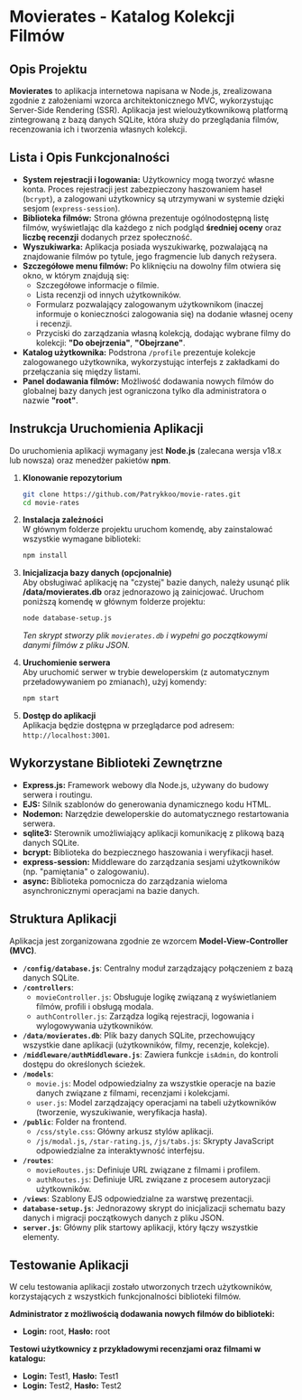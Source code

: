 # Movierates - Katalog Kolekcji Filmów

## Opis Projektu

**Movierates** to aplikacja internetowa napisana w Node.js, zrealizowana zgodnie z założeniami wzorca architektonicznego MVC, wykorzystując Server-Side Rendering (SSR). Aplikacja jest wieloużytkownikową platformą zintegrowaną z bazą danych SQLite, która służy do przeglądania filmów, recenzowania ich i tworzenia własnych kolekcji.

## Lista i Opis Funkcjonalności

* **System rejestracji i logowania:** Użytkownicy mogą tworzyć własne konta. Proces rejestracji jest zabezpieczony haszowaniem haseł (`bcrypt`), a zalogowani użytkownicy są utrzymywani w systemie dzięki sesjom (`express-session`).
* **Biblioteka filmów:** Strona główna prezentuje ogólnodostępną listę filmów, wyświetlając dla każdego z nich podgląd **średniej oceny** oraz **liczbę recenzji** dodanych przez społeczność.
* **Wyszukiwarka:** Aplikacja posiada wyszukiwarkę, pozwalającą na znajdowanie filmów po tytule, jego fragmencie lub danych reżysera.
* **Szczegółowe menu filmów:** Po kliknięciu na dowolny film otwiera się okno, w którym znajdują się:
    * Szczegółowe informacje o filmie.
    * Lista recenzji od innych użytkowników.
    * Formularz pozwalający zalogowanym użytkownikom (inaczej informuje o konieczności zalogowania się) na dodanie własnej oceny i recenzji. 
    * Przyciski do zarządzania własną kolekcją, dodając wybrane filmy do kolekcji: **"Do obejrzenia"**, **"Obejrzane"**.
* **Katalog użytkownika:** Podstrona `/profile` prezentuje kolekcje zalogowanego użytkownika, wykorzystując interfejs z zakładkami do przełączania się między listami.
* **Panel dodawania filmów:** Możliwość dodawania nowych filmów do globalnej bazy danych jest ograniczona tylko dla administratora o nazwie **"root"**.

## Instrukcja Uruchomienia Aplikacji

Do uruchomienia aplikacji wymagany jest **Node.js** (zalecana wersja v18.x lub nowsza) oraz menedżer pakietów **npm**.

1.  **Klonowanie repozytorium**
    ```bash
    git clone https://github.com/Patrykkoo/movie-rates.git
    cd movie-rates
    ```

2.  **Instalacja zależności**  
    W głównym folderze projektu uruchom komendę, aby zainstalować wszystkie wymagane biblioteki:
    ```bash
    npm install
    ```

3.  **Inicjalizacja bazy danych (opcjonalnie)**  
    Aby obsługiwać aplikację na "czystej" bazie danych, należy usunąć plik **/data/movierates.db** oraz jednorazowo ją zainicjować. Uruchom poniższą komendę w głównym folderze projektu:
    ```bash
    node database-setup.js
    ```
    *Ten skrypt stworzy plik `movierates.db` i wypełni go początkowymi danymi filmów z pliku JSON.*

4.  **Uruchomienie serwera**  
    Aby uruchomić serwer w trybie deweloperskim (z automatycznym przeładowywaniem po zmianach), użyj komendy:
    ```bash
    npm start
    ```

5.  **Dostęp do aplikacji**  
    Aplikacja będzie dostępna w przeglądarce pod adresem: `http://localhost:3001`.

## Wykorzystane Biblioteki Zewnętrzne

* **Express.js:** Framework webowy dla Node.js, używany do budowy serwera i routingu.
* **EJS:** Silnik szablonów do generowania dynamicznego kodu HTML.
* **Nodemon:** Narzędzie deweloperskie do automatycznego restartowania serwera.
* **sqlite3:** Sterownik umożliwiający aplikacji komunikację z plikową bazą danych SQLite.
* **bcrypt:** Biblioteka do bezpiecznego haszowania i weryfikacji haseł.
* **express-session:** Middleware do zarządzania sesjami użytkowników (np. "pamiętania" o zalogowaniu).
* **async:** Biblioteka pomocnicza do zarządzania wieloma asynchronicznymi operacjami na bazie danych.

## Struktura Aplikacji

Aplikacja jest zorganizowana zgodnie ze wzorcem **Model-View-Controller (MVC)**.

* **`/config/database.js`**: Centralny moduł zarządzający połączeniem z bazą danych SQLite.
* **`/controllers`**:
    * `movieController.js`: Obsługuje logikę związaną z wyświetlaniem filmów, profili i obsługą modala.
    * `authController.js`: Zarządza logiką rejestracji, logowania i wylogowywania użytkowników.
* **`/data/movierates.db`**: Plik bazy danych SQLite, przechowujący wszystkie dane aplikacji (użytkowników, filmy, recenzje, kolekcje).
* **`/middleware/authMiddleware.js`**: Zawiera funkcje `isAdmin`, do kontroli dostępu do określonych ścieżek.
* **`/models`**:
    * `movie.js`: Model odpowiedzialny za wszystkie operacje na bazie danych związane z filmami, recenzjami i kolekcjami.
    * `user.js`: Model zarządzający operacjami na tabeli użytkowników (tworzenie, wyszukiwanie, weryfikacja hasła).
* **`/public`**: Folder na frontend.
    * `/css/style.css`: Główny arkusz stylów aplikacji.
    * `/js/modal.js`, `/star-rating.js`, `/js/tabs.js`: Skrypty JavaScript odpowiedzialne za interaktywność interfejsu.
* **`/routes`**:
    * `movieRoutes.js`: Definiuje URL związane z filmami i profilem.
    * `authRoutes.js`: Definiuje URL związane z procesem autoryzacji użytkowników.
* **`/views`**: Szablony EJS odpowiedzialne za warstwę prezentacji.
* **`database-setup.js`**: Jednorazowy skrypt do inicjalizacji schematu bazy danych i migracji początkowych danych z pliku JSON.
* **`server.js`**: Główny plik startowy aplikacji, który łączy wszystkie elementy.

## Testowanie Aplikacji

W celu testowania aplikacji zostało utworzonych trzech użytkowników, korzystających z wszystkich funkcjonalności biblioteki filmów.

**Administrator z możliwością dodawania nowych filmów do biblioteki:** 
* **Login:** root, **Hasło:** root

**Testowi użytkownicy z przykładowymi recenzjami oraz filmami w katalogu:**
* **Login:** Test1, **Hasło:** Test1
* **Login:** Test2, **Hasło:** Test2